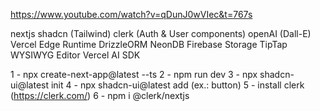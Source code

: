 https://www.youtube.com/watch?v=qDunJ0wVIec&t=767s

nextjs
shadcn (Tailwind)
clerk (Auth & User components)
openAI (Dall-E)
Vercel Edge Runtime
DrizzleORM
NeonDB
Firebase Storage
TipTap WYSIWYG Editor
Vercel AI SDK

1 - npx create-next-app@latest --ts
2 - npm run dev
3 - npx shadcn-ui@latest init
4 - npx shadcn-ui@latest add <component> (ex.: button)
5 - install clerk (https://clerk.com/)
6 - npm i @clerk/nextjs